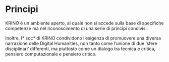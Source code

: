 # Principi

KRINO è un ambiente aperto, al quale non si accede sulla base di specifiche competenze ma nel riconoscimento di una serie di principi condivisi.

Inoltre, l\* soc\* di KRINO condividono l’esigenza di promuovere una diversa narrazione delle Digital Humanities, non tanto come l’unione di due ‘sfere disciplinari’ differenti, ma piuttosto come un dialogo tra tecnica e critica, pensiero computazionale e pensiero critico.
